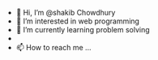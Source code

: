 - 👋 Hi, I’m @shakib Chowdhury
- 👀 I’m interested in web programming
- 🌱 I’m currently learning problem solving
-
- 📫 How to reach me ...

<!---
shakib833/shakib833 is a ✨ special ✨ repository because its `README.md` (this file) appears on your GitHub profile.
You can click the Preview link to take a look at your changes.
--->
